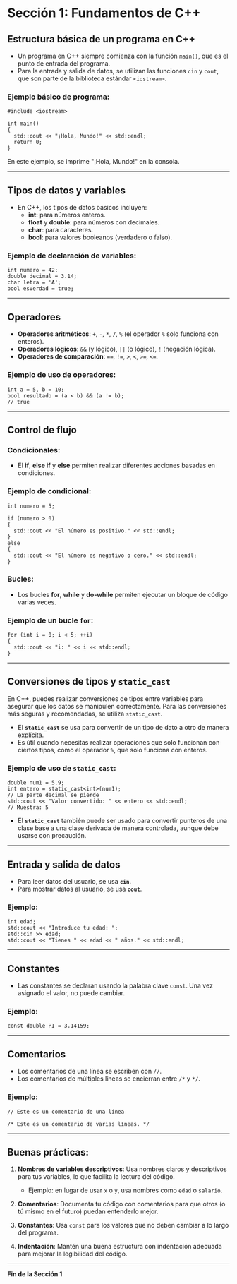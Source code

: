 # Sección 1: Fundamentos de C++

## Estructura básica de un programa en C++

- Un programa en C++ siempre comienza con la función `main()`, que es el punto de entrada del programa.
- Para la entrada y salida de datos, se utilizan las funciones `cin` y `cout`, que son parte de la biblioteca estándar `<iostream>`.
  
### Ejemplo básico de programa:
```
#include <iostream>

int main()
{
  std::cout << "¡Hola, Mundo!" << std::endl;
  return 0;
}
```

En este ejemplo, se imprime "¡Hola, Mundo!" en la consola.

---

## Tipos de datos y variables

- En C++, los tipos de datos básicos incluyen:
  - **int**: para números enteros.
  - **float** y **double**: para números con decimales.
  - **char**: para caracteres.
  - **bool**: para valores booleanos (verdadero o falso).

### Ejemplo de declaración de variables:
```
int numero = 42;
double decimal = 3.14;
char letra = 'A';
bool esVerdad = true;
```

---

## Operadores

- **Operadores aritméticos**: `+`, `-`, `*`, `/`, `%` (el operador `%` solo funciona con enteros).
- **Operadores lógicos**: `&&` (y lógico), `||` (o lógico), `!` (negación lógica).
- **Operadores de comparación**: `==`, `!=`, `>`, `<`, `>=`, `<=`.

### Ejemplo de uso de operadores:
```
int a = 5, b = 10;
bool resultado = (a < b) && (a != b);
// true
```

---

## Control de flujo

### Condicionales:
- El **if**, **else if** y **else** permiten realizar diferentes acciones basadas en condiciones.

### Ejemplo de condicional:
```
int numero = 5;

if (numero > 0)
{
  std::cout << "El número es positivo." << std::endl;
}
else
{
  std::cout << "El número es negativo o cero." << std::endl;
}
```

### Bucles:
- Los bucles **for**, **while** y **do-while** permiten ejecutar un bloque de código varias veces.

### Ejemplo de un bucle `for`:
```
for (int i = 0; i < 5; ++i)
{
  std::cout << "i: " << i << std::endl;
}
```


---

## Conversiones de tipos y `static_cast`

En C++, puedes realizar conversiones de tipos entre variables para asegurar que los datos se manipulen correctamente. Para las conversiones más seguras y recomendadas, se utiliza `static_cast`.

- El **`static_cast`** se usa para convertir de un tipo de dato a otro de manera explícita.
- Es útil cuando necesitas realizar operaciones que solo funcionan con ciertos tipos, como el operador `%`, que solo funciona con enteros.

### Ejemplo de uso de `static_cast`:

```
double num1 = 5.9;
int entero = static_cast<int>(num1);
// La parte decimal se pierde
std::cout << "Valor convertido: " << entero << std::endl;
// Muestra: 5
```


- El **`static_cast`** también puede ser usado para convertir punteros de una clase base a una clase derivada de manera controlada, aunque debe usarse con precaución.

---

## Entrada y salida de datos

- Para leer datos del usuario, se usa **`cin`**.
- Para mostrar datos al usuario, se usa **`cout`**.

### Ejemplo:
```
int edad;
std::cout << "Introduce tu edad: ";
std::cin >> edad;
std::cout << "Tienes " << edad << " años." << std::endl;
```

---

## Constantes

- Las constantes se declaran usando la palabra clave `const`. Una vez asignado el valor, no puede cambiar.

### Ejemplo:
```
const double PI = 3.14159;
```

---

## Comentarios

- Los comentarios de una línea se escriben con `//`.
- Los comentarios de múltiples líneas se encierran entre `/*` y `*/`.

### Ejemplo:
```
// Este es un comentario de una línea

/* Este es un comentario de varias líneas. */
```

---

## Buenas prácticas:

1. **Nombres de variables descriptivos**: Usa nombres claros y descriptivos para tus variables, lo que facilita la lectura del código.
   - Ejemplo: en lugar de usar `x` o `y`, usa nombres como `edad` o `salario`.

2. **Comentarios**: Documenta tu código con comentarios para que otros (o tú mismo en el futuro) puedan entenderlo mejor.

3. **Constantes**: Usa `const` para los valores que no deben cambiar a lo largo del programa.

4. **Indentación**: Mantén una buena estructura con indentación adecuada para mejorar la legibilidad del código.

---

**Fin de la Sección 1**
